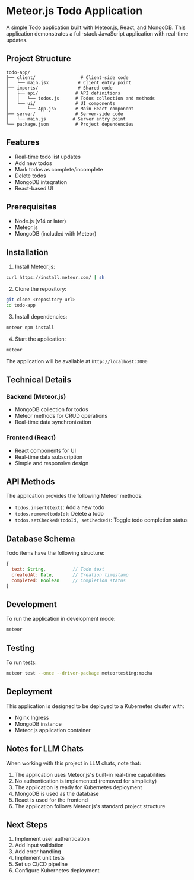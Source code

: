 # Meteor.js Todo Application

A simple Todo application built with Meteor.js, React, and MongoDB. This application demonstrates a full-stack JavaScript application with real-time updates.

## Project Structure

```
todo-app/
├── client/                 # Client-side code
│   └── main.jsx           # Client entry point
├── imports/               # Shared code
│   ├── api/              # API definitions
│   │   └── todos.js      # Todos collection and methods
│   └── ui/               # UI components
│       └── App.jsx       # Main React component
├── server/               # Server-side code
│   └── main.js          # Server entry point
└── package.json          # Project dependencies
```

## Features

- Real-time todo list updates
- Add new todos
- Mark todos as complete/incomplete
- Delete todos
- MongoDB integration
- React-based UI

## Prerequisites

- Node.js (v14 or later)
- Meteor.js
- MongoDB (included with Meteor)

## Installation

1. Install Meteor.js:
```bash
curl https://install.meteor.com/ | sh
```

2. Clone the repository:
```bash
git clone <repository-url>
cd todo-app
```

3. Install dependencies:
```bash
meteor npm install
```

4. Start the application:
```bash
meteor
```

The application will be available at `http://localhost:3000`

## Technical Details

### Backend (Meteor.js)

- MongoDB collection for todos
- Meteor methods for CRUD operations
- Real-time data synchronization

### Frontend (React)

- React components for UI
- Real-time data subscription
- Simple and responsive design

## API Methods

The application provides the following Meteor methods:

- `todos.insert(text)`: Add a new todo
- `todos.remove(todoId)`: Delete a todo
- `todos.setChecked(todoId, setChecked)`: Toggle todo completion status

## Database Schema

Todo items have the following structure:
```javascript
{
  text: String,          // Todo text
  createdAt: Date,       // Creation timestamp
  completed: Boolean     // Completion status
}
```

## Development

To run the application in development mode:
```bash
meteor
```

## Testing

To run tests:
```bash
meteor test --once --driver-package meteortesting:mocha
```

## Deployment

This application is designed to be deployed to a Kubernetes cluster with:
- Nginx Ingress
- MongoDB instance
- Meteor.js application container

## Notes for LLM Chats

When working with this project in LLM chats, note that:

1. The application uses Meteor.js's built-in real-time capabilities
2. No authentication is implemented (removed for simplicity)
3. The application is ready for Kubernetes deployment
4. MongoDB is used as the database
5. React is used for the frontend
6. The application follows Meteor.js's standard project structure

## Next Steps

1. Implement user authentication
2. Add input validation
3. Add error handling
4. Implement unit tests
5. Set up CI/CD pipeline
6. Configure Kubernetes deployment 